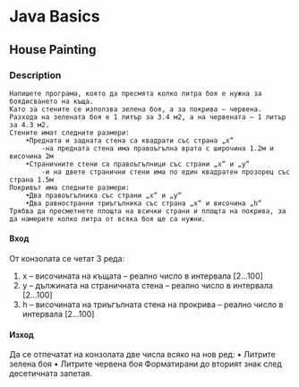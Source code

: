 # Java Basics

## House Painting

### Description
    Напишете програма, която да пресмята колко литра боя е нужна за боядисването на къщa. 
    Като за стените се използва зелена боя, а за покрива – червена. 
    Разхода на зелената боя е 1 литър за 3.4 м2, а на червената – 1 литър за 4.3 м2. 
    Стените имат следните размери: 
        •Предната и задната стена са квадрати със страна „x“ 
            -на предната стена има правоъгълна врата с широчина 1.2м и височина 2м 
        •Страничните стени са правоъгълници със страни „x“ и „y“ 
            -и на двете странични стени има по един квадратен прозорец със страна 1.5м 
    Покривът има следните размери: 
        •Два правоъгълника със страни „x“ и „y“ 
        •Два равностранни триъгълника със страна „x“ и височина „h“ 
    Трябва да пресметнете площта на всички страни и площта на покрива, за да намерите колко литра от всяка боя ще са нужни. 

#### Вход
От конзолата се четат 3 реда: 
1.	x – височината на къщата – реално число в интервала [2...100] 
2.	y – дължината на страничната стена – реално число в интервала [2...100] 
3.	h – височината на триъгълната стена на прокрива – реално число в интервала [2...100] 

#### Изход
Да се отпечатат на конзолата две числа всяко на нов ред: 
•	Литрите зелена боя 
•	Литритe червена боя Форматирани до вторият знак след десетичната запетая.

